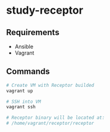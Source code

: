 # study-receptor

## Requirements

- Ansible
- Vagrant

## Commands

```bash
# Create VM with Receptor builded
vagrant up

# SSH into VM
vagrant ssh

# Receptor binary will be located at:
# /home/vagrant/receptor/receptor
```